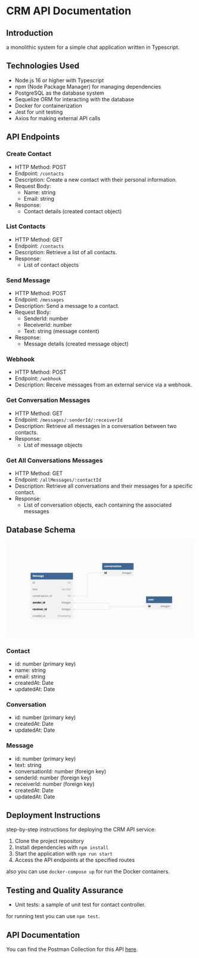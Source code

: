 # CRM API Documentation

## Introduction
a monolithic system for a simple chat application written in Typescript. 

## Technologies Used
- Node.js 16 or higher with Typescript
- npm (Node Package Manager) for managing dependencies
- PostgreSQL as the database system
- Sequelize ORM for interacting with the database
- Docker for containerization
- Jest for unit testing
- Axios for making external API calls

## API Endpoints

### Create Contact
- HTTP Method: POST
- Endpoint: `/contacts`
- Description: Create a new contact with their personal information.
- Request Body:
  - Name: string
  - Email: string
- Response:
  - Contact details (created contact object)

### List Contacts
- HTTP Method: GET
- Endpoint: `/contacts`
- Description: Retrieve a list of all contacts.
- Response:
  - List of contact objects

### Send Message
- HTTP Method: POST
- Endpoint: `/messages`
- Description: Send a message to a contact.
- Request Body:
  - SenderId: number
  - ReceiverId: number
  - Text: string (message content)
- Response:
  - Message details (created message object)

### Webhook
- HTTP Method: POST
- Endpoint: `/webhook`
- Description: Receive messages from an external service via a webhook.

### Get Conversation Messages
- HTTP Method: GET
- Endpoint: `/messages/:senderId/:receiverId`
- Description: Retrieve all messages in a conversation between two contacts.
- Response:
  - List of message objects

### Get All Conversations Messages
- HTTP Method: GET
- Endpoint: `/allMessages/:contactId`
- Description: Retrieve all conversations and their messages for a specific contact.
- Response:
  - List of conversation objects, each containing the associated messages

## Database Schema
![Database Schema](./database-schema.png)

### Contact
- id: number (primary key)
- name: string
- email: string
- createdAt: Date
- updatedAt: Date

### Conversation
- id: number (primary key)
- createdAt: Date
- updatedAt: Date

### Message
- id: number (primary key)
- text: string
- conversationId: number (foreign key)
- senderId: number (foreign key)
- receiverId: number (foreign key)
- createdAt: Date
- updatedAt: Date

## Deployment Instructions
step-by-step instructions for deploying the CRM API service:

1. Clone the project repository
2. Install dependencies with `npm install`
3. Start the application with `npm run start`
4. Access the API endpoints at the specified routes

also you can use `docker-compose up` for run the Docker containers. 
## Testing and Quality Assurance

- Unit tests: a sample of unit test for contact controller. 

for running test you can use `npm test`.

## API Documentation
You can find the Postman Collection for this API [here](./superchat.postman_collection.json).